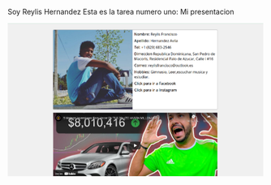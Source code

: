 Soy Reylis Hernandez
Esta es la tarea numero uno: Mi presentacion 

![Captura de Pantalla](mitarea.png)
